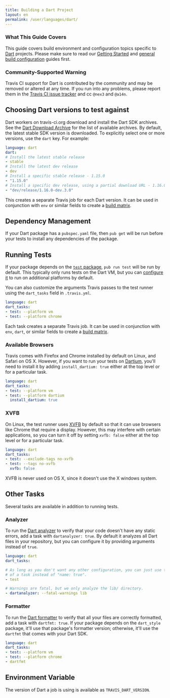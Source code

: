 ```yaml
---
title: Building a Dart Project
layout: en
permalink: /user/languages/dart/
---
```


### What This Guide Covers

This guide covers build environment and configuration topics specific to
[Dart](https://www.dartlang.org/) projects. Please make sure to read our
[Getting Started](/user/getting-started/) and
[general build configuration](/user/customizing-the-build/) guides first.

### Community-Supported Warning

Travis CI support for Dart is contributed by the community and may be removed
or altered at any time. If you run into any problems, please report them in the
[Travis CI issue tracker](https://github.com/travis-ci/travis-ci/issues/new?labels=community:dart)
and cc `@nex3` and `@a14n`.

## Choosing Dart versions to test against

Dart workers on travis-ci.org download and install the Dart SDK archives. See
the [Dart Download Archive](https://www.dartlang.org/install) for the list of
available archives. By default, the latest stable SDK version is downloaded. To
explicitly select one or more versions, use the `dart` key. For example:

```yaml
language: dart
dart:
# Install the latest stable release
- stable
# Install the latest dev release
- dev
# Install a specific stable release - 1.15.0
- "1.15.0"
# Install a specific dev release, using a partial download URL - 1.16.0-dev.3.0
- "dev/release/1.16.0-dev.3.0"
```

This creates a separate Travis job for each Dart version. It can be used in
conjunction with `env` or similar fields to create a [build matrix][].

[build matrix]: /user/customizing-the-build/#Build-Matrix

## Dependency Management

If your Dart package has a `pubspec.yaml` file, then `pub get` will be run
before your tests to install any dependencies of the package.

## Running Tests

If your package depends on the [`test` package][test], `pub run test` will be
run by default. This typically only runs tests on the Dart VM, but you can
[configure it][] to run on additional platforms by default.

[test]: https://pub.dartlang.org/packages/test
[configure it]: https://github.com/dart-lang/test/blob/master/doc/configuration.md#platforms

You can also customize the arguments Travis passes to the test runner using the
`dart_tasks` field in `.travis.yml`.

```yaml
language: dart
dart_tasks:
- test: --platform vm
- test: --platform chrome
```

Each task creates a separate Travis job. It can be used in conjunction with
`env`, `dart`, or similar fields to create a [build matrix][].

### Available Browsers

Travis comes with Firefox and Chrome installed by default on Linux, and Safari
on OS X. However, if you want to run your tests on [Dartium][], you'll need to
install it by adding `install_dartium: true` either at the top level or for a
particular task.

[Dartium]: https://webdev.dartlang.org/tools/dartium

```yaml
language: dart
dart_tasks:
- test: --platform vm
- test: --platform dartium
  install_dartium: true
```

### XVFB

On Linux, the test runner uses [XVFB][] by default so that it can use browsers
like Chrome that require a display. However, this may interfere with certain
applications, so you can turn it off by setting `xvfb: false` either at the top
level or for a particular task.

[XVFB]: https://www.x.org/archive/X11R7.6/doc/man/man1/Xvfb.1.xhtml

```yaml
language: dart
dart_tasks:
- test: --exclude-tags no-xvfb
- test: --tags no-xvfb
  xvfb: false
```

XVFB is never used on OS X, since it doesn't use the X windows system.

## Other Tasks

Several tasks are available in addition to running tests.

### Analyzer

To run the [Dart analyzer][] to verify that your code doesn't have any static
errors, add a task with `dartanalyzer: true`. By default it analyzes all Dart
files in your repository, but you can configure it by providing arguments
instead of `true`.

[Dart analyzer]: https://github.com/dart-lang/sdk/tree/master/pkg/analyzer_cli#dartanalyzer

```yaml
language: dart
dart_tasks:

# As long as you don't want any other configuration, you can just use the name
# of a task instead of "name: true".
- test

# Warnings are fatal, but we only analyze the lib/ directory.
- dartanalyzer: --fatal-warnings lib
```

### Formatter

To run the [Dart formatter][] to verify that all your files are correctly
formatted, add a task with `dartfmt: true`. If your package depends on the
`dart_style` package, it'll use that package's formatter version; otherwise,
it'll use the `dartfmt` that comes with your Dart SDK.

[Dart formatter]: https://github.com/dart-lang/dart_style#readme

```yaml
language: dart
dart_tasks:
- test: --platform vm
- test: --platform chrome
- dartfmt
```

## Environment Variable

The version of Dart a job is using is available as `TRAVIS_DART_VERSION`.
